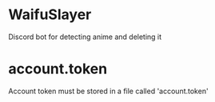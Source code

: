 # WaifuSlayer
Discord bot for detecting anime and deleting it

# account.token
Account token must be stored in a file called 'account.token'
